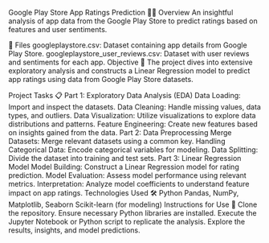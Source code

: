 Google Play Store App Ratings Prediction 📱🌟
Overview
An insightful analysis of app data from the Google Play Store to predict ratings based on features and user sentiments.

📁 Files
googleplaystore.csv: Dataset containing app details from Google Play Store.
googleplaystore_user_reviews.csv: Dataset with user reviews and sentiments for each app.
Objective 🚀
The project dives into extensive exploratory analysis and constructs a Linear Regression model to predict app ratings using data from Google Play Store datasets.

Project Tasks 📋
Part 1: Exploratory Data Analysis (EDA)
Data Loading: Import and inspect the datasets.
Data Cleaning: Handle missing values, data types, and outliers.
Data Visualization: Utilize visualizations to explore data distributions and patterns.
Feature Engineering: Create new features based on insights gained from the data.
Part 2: Data Preprocessing
Merge Datasets: Merge relevant datasets using a common key.
Handling Categorical Data: Encode categorical variables for modeling.
Data Splitting: Divide the dataset into training and test sets.
Part 3: Linear Regression Model
Model Building: Construct a Linear Regression model for rating prediction.
Model Evaluation: Assess model performance using relevant metrics.
Interpretation: Analyze model coefficients to understand feature impact on app ratings.
Technologies Used 🛠️
Python
Pandas, NumPy, Matplotlib, Seaborn
Scikit-learn (for modeling)
Instructions for Use 📝
Clone the repository.
Ensure necessary Python libraries are installed.
Execute the Jupyter Notebook or Python script to replicate the analysis.
Explore the results, insights, and model predictions.


